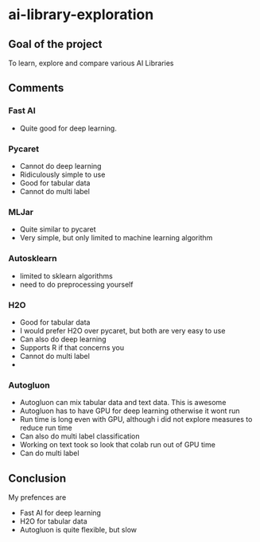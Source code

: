 # ai-library-exploration

## Goal of the project

To learn, explore and compare various AI Libraries

## Comments

### Fast AI 
- Quite good for deep learning.

### Pycaret
- Cannot do deep learning
- Ridiculously simple to use 
- Good for tabular data
- Cannot do multi label

### MLJar
- Quite similar to pycaret
- Very simple, but only limited to machine learning algorithm

### Autosklearn
- limited to sklearn algorithms
- need to do preprocessing yourself

### H2O
- Good for tabular data
- I would prefer H2O over pycaret, but both are very easy to use
- Can also do deep learning
- Supports R if that concerns you
- Cannot do multi label
- 
### Autogluon
- Autogluon can mix tabular data and text data. This is awesome
- Autogluon has to have GPU for deep learning otherwise it wont run
- Run time is long even with GPU, although i did not explore measures to reduce run time
- Can also do multi label classification
- Working on text took so look that colab run out of GPU time
- Can do multi label

## Conclusion
My prefences are
- Fast AI for deep learning
- H2O for tabular data
- Autogluon is quite flexible, but slow
